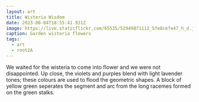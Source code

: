 ```yaml
---
layout: art
title: Wisteria Wisdom
date: 2023-06-04T18:55:41.931Z
image: https://live.staticflickr.com/65535/52949871112_5fe8cefe47_h_d.jpg
caption: Garden wisteria flowers
tags:
  - art
  - root2A
---
```

We waited for the wisteria to come into flower and we were not disappointed. Up close, the violets and purples blend with light lavender tones; these colours are used to flood the geometric shapes. A block of yellow green seperates the segment and arc from the long racemes formed on the green stalks.
